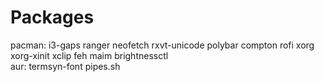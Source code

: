 # Packages
pacman: i3-gaps ranger neofetch rxvt-unicode polybar compton rofi xorg xorg-xinit xclip feh maim brightnessctl<br />
aur: termsyn-font pipes.sh
